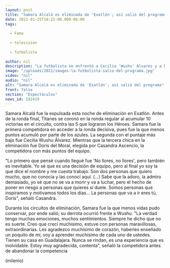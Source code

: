 ```yaml
---
layout: post
title: "Samara Alcalá es eliminada de 'Exatlón'; así salió del programa"
date: 2021-01-25T18:22:00.000-06:00
tags:
  
  - Fama
  
  - television
  
  - futbolista
  
author: nil
description: "La futbolista se enfrentó a Cecilia 'Wushu' Álvarez y a Doris del Moral en la ronda final. "
image: "/uploads/2021/images-la-futbolista-salio-del-programa.jpg"
video: "nil"
audio: "nil"
alt: "Samara Alcalá es eliminada de 'Exatlón'; así salió del programa"
front: false
section: "Espectáculos"
news_id: 182419
---
```


Samara Alcalá fue la expulsada esta noche de eliminación en Exatlón. Antes de la ronda final, Titanes se coronó en la ronda regular al acumular 10 victorias en el circuito, contra las 5 que lograron los Héroes.  Samara fue la primera competidora en acceder a la ronda decisiva, pues fue la que menos puntos acumuló por parte de los azules. La segunda con el puntaje más bajo fue Cecilia Wushu Álvarez. Mientras que la tercera chica en la eliminación fue Doris del Moral, elegida por Casandra Ascencio, la competidora con más puntos del equipo. 

"Lo primero que pensé cuando llegué fue 'No llores, no llores', pero también es inevitable. Yo sé que es una decisión de equipo, pero al final yo soy la que dice el nombre y me cuesta trabajo. Son dos personas que quiero mucho, que no conocía y las conocí aquí. (…) Sabe que la adoro, la admiro demasiado, yo sé que no se va a morir y va a luchar, pero el hecho de poner en riesgo a personas que quieres sí duele. Somos personas que inspiramos y motivamos todos los días... La personas que va a ir eres tú, Doris", señaló Casandra. 

Durante los circuitos de eliminación, Samara fue la que menos vidas pudo conservar, por ende salió; su derrota ocurrió frente a Wushu.  "La verdad tengo muchas emociones, muchos sentimientos. Siempre he dicho que no es suerte. Creo que crecí muchísimo, estuve con personas maravillosas, extraordinarias. Les agradezco muchísimo de corazón, haberles enseñado un poquito de mí, voy a aprender muchísimo de cada uno de ustedes. Tienen su casa en Guadalajara. Nunca se rindan, es una experiencia que es inolvidable. Estoy muy agradecida, contenta", señaló la competidora antes de abandonar la competencia 

(milenio)